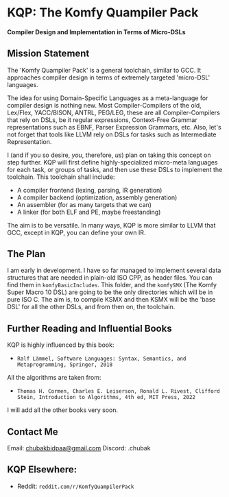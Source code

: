 # KQP: The Komfy Quampiler Pack
#### Compiler Design and Implementation in Terms of Micro-DSLs

## Mission Statement

The 'Komfy Quampiler Pack' is a general toolchain, similar to GCC. It approaches compiler design in terms of extremely targeted 'micro-DSL' languages.

The idea for using Domain-Specific Languages as a meta-language for compiler design is nothing new. Most Compiler-Compilers of the old, Lex/Flex, YACC/BISON, ANTRL, PEG/LEG, these are all Compiler-Compilers that rely on DSLs, be it regular expressions, Context-Free Grammar representations such as EBNF, Parser Expression Grammars, etc. Also, let's not forget that tools like LLVM rely on DSLs for tasks such as Intermediate Representation.

I (and if you so desire, *you*, therefore, *us*) plan on taking this concept on step further. KQP will first define highly-specialized micro-meta languages for each task, or groups of tasks, and then use these DSLs to implement the toolchain. This toolchain shall include:

* A compiler frontend (lexing, parsing, IR generation)
* A compiler backend (optimization, assembly generation)
* An assembler (for as many targets that we can)
* A linker (for both ELF and PE, maybe freestanding)

The aim is to be versatile. In many ways, KQP is more similar to LLVM that GCC, except in KQP, you can define your own IR.

## The Plan

I am early in development. I have so far managed to implement several data structures that are needed in plain-old ISO CPP, as header files. You can find them in `komfyBasicIncludes`. This folder, and the `komfySMX` (The Komfy Super Macro 10 DSL) are going to be the only directories which will be in pure ISO C. The aim is, to compile KSMX and then KSMX will be the 'base DSL' for all the other DSLs, and from then on, the toolchain.

## Further Reading and Influential Books

KQP is highly influenced by this book:

* `Ralf Lämmel, Software Languages: Syntax, Semantics,
and Metaprogramming, Springer, 2018`

All the algorithms are taken from:

* `Thomas H. Cormen, Charles E. Leiserson, Ronald L. Rivest, Clifford Stein, Introduction to Algorithms, 4th ed, MIT Press, 2022`

I will add all the other books very soon.


## Contact Me

Email: chubakbidpaa@gmail.com
Discord: .chubak

## KQP Elsewhere:

* Reddit: `reddit.com/r/KomfyQuampilerPack`